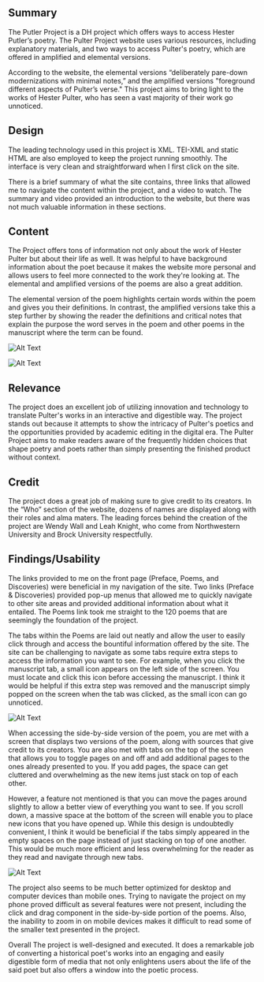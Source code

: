 ## Summary
The Putler Project is a DH project which offers ways to access Hester Putler’s poetry. The Pulter Project website uses various resources, including explanatory materials, and two ways to access Pulter's poetry, which are offered in amplified and elemental versions. 

According to the website, the elemental versions “deliberately pare-down modernizations with minimal notes,” and the amplified versions "foreground different aspects of Pulter’s verse." This project aims to bring light to the works of Hester Pulter, who has seen a vast majority of their work go unnoticed. 

## Design

The leading technology used in this project is XML. TEI-XML and static HTML are also employed to keep the project running smoothly. The interface is very clean and straightforward when I first click on the site. 

There is a brief summary of what the site contains, three links that allowed me to navigate the content within the project, and a video to watch. The summary and video provided an introduction to the website, but there was not much valuable information in these sections.

## Content 
The Project offers tons of information not only about the work of Hester Pulter but about their life as well. It was helpful to have background information about the poet because it makes the website more personal and allows users to feel more connected to the work they're looking at. The elemental and amplified versions of the poems are also a great addition. 

The elemental version of the poem highlights certain words within the poem and gives you their definitions. In contrast, the amplified versions take this a step further by showing the reader the definitions and critical notes that explain the purpose the word serves in the poem and other poems in the manuscript where the term can be found.

![Alt Text](https://hydratedking.github.io/HydratedKing/images/Elemental.png)

![Alt Text](https://hydratedking.github.io/HydratedKing/images/Amplified.png)

## Relevance 
The project does an excellent job of utilizing innovation and technology to translate Pulter's works in an interactive and digestible way. The project stands out because it attempts to show the intricacy of Pulter's poetics and the opportunities provided by academic editing in the digital era. The Pulter Project aims to make readers aware of the frequently hidden choices that shape poetry and poets rather than simply presenting the finished product without context.

## Credit
The project does a great job of making sure to give credit to its creators. In the “Who” section of the website, dozens of names are displayed along with their roles and alma maters. The leading forces behind the creation of the project are Wendy Wall and Leah Knight, who come from Northwestern University and Brock University respectfully. 

## Findings/Usability 
The links provided to me on the front page (Preface, Poems, and Discoveries) were beneficial in my navigation of the site. Two links (Preface & Discoveries) provided pop-up menus that allowed me to quickly navigate to other site areas and provided additional information about what it entailed. The Poems link took me straight to the 120 poems that are seemingly the foundation of the project.

The tabs within the Poems are laid out neatly and allow the user to easily click through and access the bountiful information offered by the site. The site can be challenging to navigate as some tabs require extra steps to access the information you want to see. For example, when you click the manuscript tab, a small icon appears on the left 
side of the screen. You must locate and click this icon before accessing the manuscript. I think it would be helpful if this extra step was removed and the manuscript simply popped on the screen when the tab was clicked, as the small icon can go unnoticed. 

![Alt Text](https://hydratedking.github.io/HydratedKing/images/Eclipsepoem.png)

When accessing the side-by-side version of the poem, you are met with a screen that displays two versions of the poem, along with sources that give credit to its creators. You are also met with tabs on the top of the screen that allows you to toggle pages on and off and add additional pages to the ones already presented to you. If you add pages, the space can get cluttered and overwhelming as the new items just stack on top of each other. 

However, a feature not mentioned is that you can move the pages around slightly to allow a better view of everything you want to see. If you scroll down, a massive space at the bottom of the screen will enable you to place new icons that you have opened up. While this design is undoubtedly convenient, I think it would be beneficial if the tabs simply appeared in the empty spaces on the page instead of just stacking on top of one another. This would be much more efficient and less overwhelming for the reader as they read and navigate through new tabs. 

![Alt Text](https://hydratedking.github.io/HydratedKing/images/sidebysideclutter.png)

The project also seems to be much better optimized for desktop and computer devices than mobile ones. Trying to navigate the project on my phone proved difficult as several features were not present, including the click and drag component in the side-by-side portion of the poems. Also, the inability to zoom in on mobile devices makes it difficult to read some of the smaller text presented in the project.

Overall The project is well-designed and executed. It does a remarkable job of converting a historical poet's works into an engaging and easily digestible form of media that not only enlightens users about the life of the said poet but also offers a window into the poetic process.
